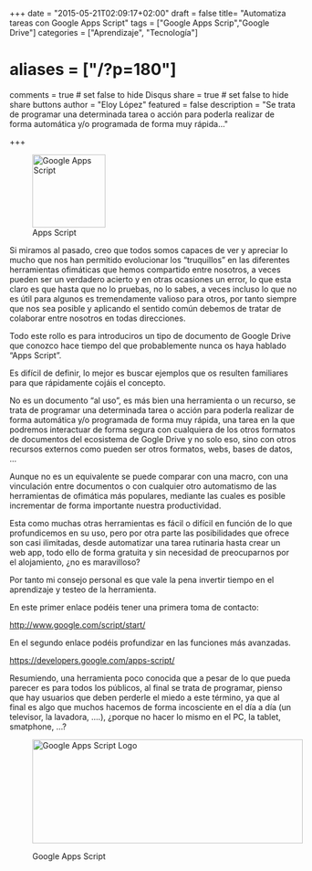 +++
date = "2015-05-21T02:09:17+02:00"
draft = false
title= "Automatiza tareas con Google Apps Script"
tags = ["Google Apps Scrip","Google Drive"]
categories = ["Aprendizaje", "Tecnología"]
# aliases = ["/?p=180"]
comments = true	# set false to hide Disqus
share = true	# set false to hide share buttons
author = "Eloy López"
featured = false
description = "Se trata de programar una determinada tarea o acción para poderla realizar de forma automática y/o programada de forma muy rápida..."

+++
<figure id="attachment_182" style="width: 128px" class="wp-caption aligncenter"><a href="http://www.google.com/script/start/" target="_blank"><img class="size-full wp-image-182" src="/images/Google_Apps_Script.webp" alt="Google Apps Script" width="128" height="128" /></a><figcaption class="wp-caption-text">Apps Script</figcaption></figure>

Si miramos al pasado, creo que todos somos capaces de ver y apreciar lo mucho que nos han permitido evolucionar los &#8220;truquillos&#8221; en las diferentes herramientas ofimáticas que hemos compartido entre nosotros, a veces pueden ser un verdadero acierto y en otras ocasiones un error, lo que esta claro es que hasta que no lo pruebas, no lo sabes, a veces incluso lo que no es útil para algunos es tremendamente valioso para otros, por tanto siempre que nos sea posible y aplicando el sentido común debemos de tratar de colaborar entre nosotros en todas direcciones.

Todo este rollo es para introduciros un tipo de documento de Google Drive que conozco hace tiempo del que probablemente nunca os haya hablado &#8220;Apps Script&#8221;.

Es difícil de definir, lo mejor es buscar ejemplos que os resulten familiares para que rápidamente cojáis el concepto.

No es un documento &#8220;al uso&#8221;, es más bien una herramienta o un recurso, se trata de programar una determinada tarea o acción para poderla realizar de forma automática y/o programada de forma muy rápida, una tarea en la que podremos interactuar de forma segura con cualquiera de los otros formatos de documentos del ecosistema de Gogle Drive y no solo eso, sino con otros recursos externos como pueden ser otros formatos, webs, bases de datos, &#8230;

Aunque no es un equivalente se puede comparar con una macro, con una vinculación entre documentos o con cualquier otro automatismo de las herramientas de ofimática más populares, mediante las cuales es posible incrementar de forma importante nuestra productividad.

Esta como muchas otras herramientas es fácil o difícil en función de lo que profundicemos en su uso, pero por otra parte las posibilidades que ofrece son casi ilimitadas, desde automatizar una tarea rutinaria hasta crear un web app, todo ello de forma gratuita y sin necesidad de preocuparnos por el alojamiento, ¿no es maravilloso?

Por tanto mi consejo personal es que vale la pena invertir tiempo en el aprendizaje y testeo de la herramienta.

En este primer enlace podéis tener una primera toma de contacto:

<a href="http://www.google.com/script/start/" target="_blank" rel="nofollow">http://www.google.com/script/start/</a>

En el segundo enlace podéis profundizar en las funciones más avanzadas.

<a href="https://developers.google.com/apps-script/" target="_blank" rel="nofollow">https://developers.google.com/apps-script/</a>

Resumiendo, una herramienta poco conocida que a pesar de lo que pueda parecer es para todos los públicos, al final se trata de programar, pienso que hay usuarios que deben perderle el miedo a este término, ya que al final es algo que muchos hacemos de forma incosciente en el día a día (un televisor, la lavadora, &#8230;.), ¿porque no hacer lo mismo en el PC, la tablet, smatphone, &#8230;?<figure id="attachment_181" style="width: 474px" class="wp-caption aligncenter">

<a href="http://www.google.com/script/start/" target="_blank"><img class=" wp-image-181" src="/images/gas_logo.webp" alt="Google Apps Script Logo" width="474" height="182" srcset="/images/gas_logo-300x115.webp 300w, /images/gas_logo.webp 925w" sizes="(max-width: 474px) 100vw, 474px" /></a><figcaption class="wp-caption-text">Google Apps Script</figcaption></figure>
